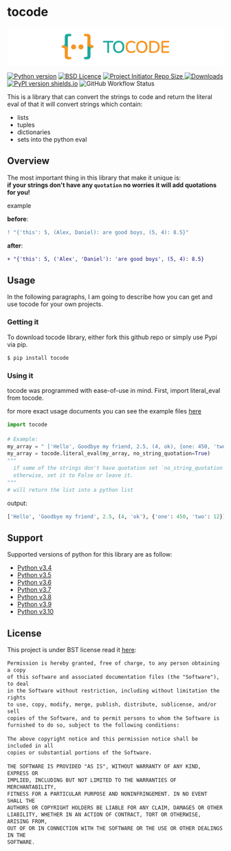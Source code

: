 # tocode
<p align="center">
  <img src="doc/tocode.png">
</p>

[![Python version](https://img.shields.io/badge/python->%5E3.4-purple?style=flat-square)](https://www.python.org/)
[![BSD Licence](https://img.shields.io/badge/licence-MIT-geen?style=flat-square)](LICENSE)
<a href="https://github.com/Amir-Shamsi/tocode" title="Repo Size">
<img src="https://img.shields.io/github/repo-size/Amir-Shamsi/tocode?label=Repo%20Size&logo=Github&style=flat-square" alt="Project Initiator Repo Size"/>
</a>
[![Downloads](https://static.pepy.tech/personalized-badge/tocode?period=total&units=international_system&left_color=black&right_color=MediumVioletRed&left_text=Downloads)](https://pepy.tech/project/tocode)
[![PyPI version shields.io](https://img.shields.io/pypi/v/tocode.svg?style=flat-square)](https://pypi.python.org/pypi/tocode/)
![GitHub Workflow Status](https://img.shields.io/github/workflow/status/amir-shamsi/tocode/CodeQL?style=flat-square)
  
This is a library that can convert the strings to code and return the literal eval of that it will convert strings which contain:
 - lists
 - tuples
 - dictionaries
 - sets
into the python eval
## Overview

The most important thing in this library that make it unique is:<br>
**if your strings don't have any `quotation` no worries it will add quotations for you!**

example

**before**:
```diff
! "{'this': 5, (Alex, Daniel): are good boys, (5, 4): 8.5}" 
```

**after**:
```diff
+ "{'this': 5, ('Alex', 'Daniel'): 'are good boys', (5, 4): 8.5}
```

## Usage

In the following paragraphs, I am going to describe how you can get and use tocode for your own projects.

###  Getting it

To download tocode library, either fork this github repo or simply use Pypi via pip.
```sh
$ pip install tocode
```

### Using it

tocode was programmed with ease-of-use in mind. First, import literal_eval from tocode.

for more exact usage documents you can see the example files [here](https://github.com/Amir-Shamsi/tocode/blob/master/src/examples)

```Python
import tocode

# Example:
my_array = " ['Hello', Goodbye my friend, 2.5, (4, ok), {one: 450, 'two': 12}] "
my_array = tocode.literal_eval(my_array, no_string_quotation=True)
"""
  if some of the strings don't have quotation set `no_string_quotation` to True
  otherwise, set it to False or leave it.
"""
# will return the list into a python list
```
output:
```python
['Hello', 'Goodbye my friend', 2.5, (4, 'ok'), {'one': 450, 'two': 12}]
```

## Support 
Supported versions of python for this library are as follow:
* [Python v3.4](https://www.python.org/downloads/release/python-340/)
* [Python v3.5](https://www.python.org/downloads/release/python-350/)
* [Python v3.6](https://www.python.org/downloads/release/python-360/)
* [Python v3.7](https://www.python.org/downloads/release/python-370/)
* [Python v3.8](https://www.python.org/downloads/release/python-380/)
* [Python v3.9](https://www.python.org/downloads/release/python-390/)
* [Python v3.10](https://www.python.org/downloads/release/python-3100/)


## License
This project is under BST license read it
[here](https://github.com/Amir-Shamsi/tocode/blob/master/LICENSE):
```LICENSE
Permission is hereby granted, free of charge, to any person obtaining a copy
of this software and associated documentation files (the "Software"), to deal
in the Software without restriction, including without limitation the rights
to use, copy, modify, merge, publish, distribute, sublicense, and/or sell
copies of the Software, and to permit persons to whom the Software is
furnished to do so, subject to the following conditions:

The above copyright notice and this permission notice shall be included in all
copies or substantial portions of the Software.

THE SOFTWARE IS PROVIDED "AS IS", WITHOUT WARRANTY OF ANY KIND, EXPRESS OR
IMPLIED, INCLUDING BUT NOT LIMITED TO THE WARRANTIES OF MERCHANTABILITY,
FITNESS FOR A PARTICULAR PURPOSE AND NONINFRINGEMENT. IN NO EVENT SHALL THE
AUTHORS OR COPYRIGHT HOLDERS BE LIABLE FOR ANY CLAIM, DAMAGES OR OTHER
LIABILITY, WHETHER IN AN ACTION OF CONTRACT, TORT OR OTHERWISE, ARISING FROM,
OUT OF OR IN CONNECTION WITH THE SOFTWARE OR THE USE OR OTHER DEALINGS IN THE
SOFTWARE.
```
